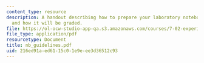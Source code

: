 ```yaml
---
content_type: resource
description: A handout describing how to prepare your laboratory notebook each day
  and how it will be graded.
file: https://ol-ocw-studio-app-qa.s3.amazonaws.com/courses/7-02-experimental-biology-communication-spring-2005/216ed91aed6115c01e9eee3d36512c93_nb_guidelines.pdf
file_type: application/pdf
resourcetype: Document
title: nb_guidelines.pdf
uid: 216ed91a-ed61-15c0-1e9e-ee3d36512c93
---
```

